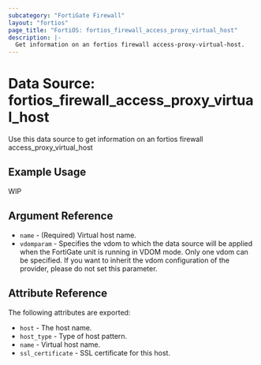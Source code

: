 ```yaml
---
subcategory: "FortiGate Firewall"
layout: "fortios"
page_title: "FortiOS: fortios_firewall_access_proxy_virtual_host"
description: |-
  Get information on an fortios firewall access-proxy-virtual-host.
---
```


# Data Source: fortios_firewall_access_proxy_virtual_host
Use this data source to get information on an fortios firewall access_proxy_virtual_host

## Example Usage

WIP

## Argument Reference
* `name` - (Required) Virtual host name.
* `vdomparam` - Specifies the vdom to which the data source will be applied when the FortiGate unit is running in VDOM mode. Only one vdom can be specified. If you want to inherit the vdom configuration of the provider, please do not set this parameter.

## Attribute Reference

The following attributes are exported:

* `host` - The host name.
* `host_type` - Type of host pattern.
* `name` - Virtual host name.
* `ssl_certificate` - SSL certificate for this host.
